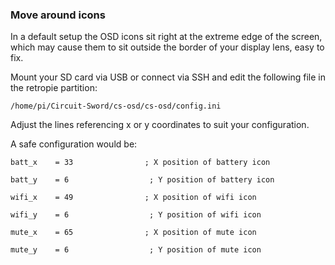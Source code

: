 ### Move around icons

In a default setup the OSD icons sit right at the extreme edge of the screen, which may cause them to sit outside the border of your display lens, easy to fix.

Mount your SD card via USB or connect via SSH and edit the following file in the retropie partition:

`/home/pi/Circuit-Sword/cs-osd/cs-osd/config.ini`

Adjust the lines referencing x or y coordinates to suit your configuration.

A safe configuration would be:

`batt_x    = 33                ; X position of battery icon`

`batt_y    = 6                  ; Y position of battery icon`


`wifi_x    = 49                ; X position of wifi icon`

`wifi_y    = 6                  ; Y position of wifi icon`


`mute_x    = 65                ; X position of mute icon`

`mute_y    = 6                  ; Y position of mute icon`

